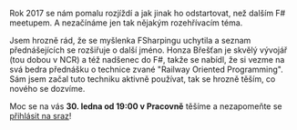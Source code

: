 Rok 2017 se nám pomalu rozjíždí a jak jinak ho odstartovat, než dalším F# meetupem.
 A nezačínáme jen tak nějakým rozehřívacím téma.

[comment]:Perex

Jsem hrozně rád, že se myšlenka FSharpingu uchytila a seznam přednášejících se 
rozšiřuje o další jméno. Honza Břešťan je skvělý vývojář (tou dobou v NCR) 
a též nadšenec do F#, takže se nabídl, že si vezme na svá bedra přednášku 
o technice zvané "Railway Oriented Programming". Sám jsem začal tuto techniku
aktivně používat, tak se hrozně těším, co nového se dozvíme.

Moc se na vás **30. ledna od 19:00 v Pracovně** těšíme a nezapomeňte se [přihlásit na sraz](http://srazy.info/fsharping/7053)!
